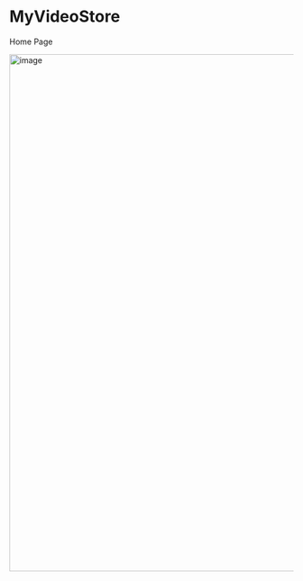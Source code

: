 <h1>MyVideoStore</h1>

Home Page

<img width="917" alt="image" src="https://github.com/user-attachments/assets/f57403ad-c8a6-4dcd-8cd1-d09d71f3fc87">
